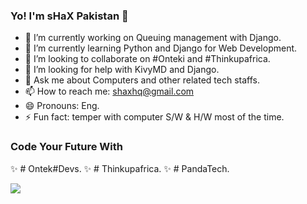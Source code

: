 ### Yo! I'm sHaX Pakistan 👋

- 🔭 I’m currently working on Queuing management with Django.
- 🌱 I’m currently learning Python and Django for Web Development.
- 👯 I’m looking to collaborate on #Onteki and #Thinkupafrica.
- 🤔 I’m looking for help with KivyMD and Django.
- 💬 Ask me about Computers and other related tech staffs.
- 📫 How to reach me: shaxhq@gmail.com
- 😄 Pronouns: Eng.
- ⚡ Fun fact: temper with computer S/W & H/W most of the time.


### Code Your Future With

✨ # Ontek#Devs.
✨ # Thinkupafrica.
✨ # PandaTech.

<img src = "https://github-readme-stats.vercel.app/api?username=shaxpakistan&&show_icons=true&title_color=ffffff&icon_color=bb2acf&text_color=daf7dc&bg_color=151515&border_color=151515">
